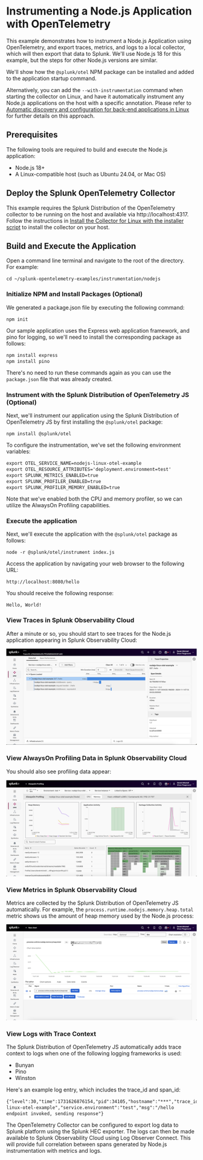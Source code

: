 # Instrumenting a Node.js Application with OpenTelemetry

This example demonstrates how to instrument a Node.js Application using OpenTelemetry,
and export traces, metrics, and logs to a local collector, which will then
export that data to Splunk. We'll use Node.js 18 for this example, but the steps
for other Node.js versions are similar.

We'll show how the `@splunk/otel` NPM package can be installed 
and added to the application startup command.

Alternatively, you can add the `--with-instrumentation` command when starting the
collector on Linux, and have it automatically instrument any Node.js applications
on the host with a specific annotation.  Please refer to
[Automatic discovery and configuration for back-end applications in Linux](https://docs.splunk.com/observability/en/gdi/opentelemetry/automatic-discovery/linux/linux-backend.html)
for further details on this approach.

## Prerequisites

The following tools are required to build and execute the Node.js application:

* Node.js 18+
* A Linux-compatible host (such as Ubuntu 24.04, or Mac OS)

## Deploy the Splunk OpenTelemetry Collector

This example requires the Splunk Distribution of the OpenTelemetry collector to
be running on the host and available via http://localhost:4317.  Follow the
instructions in [Install the Collector for Linux with the installer script](https://docs.splunk.com/observability/en/gdi/opentelemetry/collector-linux/install-linux.html#install-the-collector-using-the-installer-script)
to install the collector on your host.

## Build and Execute the Application

Open a command line terminal and navigate to the root of the directory.  
For example:

````
cd ~/splunk-opentelemetry-examples/instrumentation/nodejs
````

### Initialize NPM and Install Packages (Optional)

We generated a package.json file by executing the following command: 

````
npm init
```` 

Our sample application uses the Express web application framework, and pino for logging, 
so we'll need to install the corresponding package as follows: 

````
npm install express
npm install pino
````

There's no need to run these commands again as you can use the `package.json` file that 
was already created. 

### Instrument with the Splunk Distribution of OpenTelemetry JS (Optional)

Next, we'll instrument our application using the Splunk Distribution of OpenTelemetry JS 
by first installing the `@splunk/otel` package: 

````
npm install @splunk/otel
````

To configure the instrumentation, we've set the following environment variables:

````
export OTEL_SERVICE_NAME=nodejs-linux-otel-example
export OTEL_RESOURCE_ATTRIBUTES='deployment.environment=test'
export SPLUNK_METRICS_ENABLED=true
export SPLUNK_PROFILER_ENABLED=true
export SPLUNK_PROFILER_MEMORY_ENABLED=true
````

Note that we've enabled both the CPU and memory profiler, so we can utilize the
AlwaysOn Profiling capabilities.

### Execute the application

Next, we'll execute the application with the `@splunk/otel` package as follows: 

````
node -r @splunk/otel/instrument index.js
````

Access the application by navigating your web browser to the following URL:

````
http://localhost:8080/hello
````

You should receive the following response: 

````
Hello, World! 
````

### View Traces in Splunk Observability Cloud

After a minute or so, you should start to see traces for the Node.js application
appearing in Splunk Observability Cloud:

![Trace](./images/trace.png)

### View AlwaysOn Profiling Data in Splunk Observability Cloud

You should also see profiling data appear:

![AlwaysOn Profiling Data](./images/profiling.png)

### View Metrics in Splunk Observability Cloud

Metrics are collected by the Splunk Distribution of OpenTelemetry JS automatically.  For example,
the `process.runtime.nodejs.memory.heap.total` metric shows us the amount of heap memory used by the
Node.js process: 

![Node.js Runtime Metric Example](./images/metrics.png)

### View Logs with Trace Context

The Splunk Distribution of OpenTelemetry JS automatically adds trace context
to logs when one of the following logging frameworks is used: 

* Bunyan 
* Pino 
* Winston

Here's an example log entry, which includes the trace_id and span_id: 

````
{"level":30,"time":1731626876154,"pid":34105,"hostname":"***","trace_id":"d7c8ad95af42f5625183ce52693eb12f","span_id":"d49be6ffc9dd60bd","trace_flags":"01","service.name":"nodejs-linux-otel-example","service.environment":"test","msg":"/hello endpoint invoked, sending response"}
````

The OpenTelemetry Collector can be configured to export log data to
Splunk platform using the Splunk HEC exporter.  The logs can then be made
available to Splunk Observability Cloud using Log Observer Connect.  This will
provide full correlation between spans generated by Node.js instrumentation
with metrics and logs. 